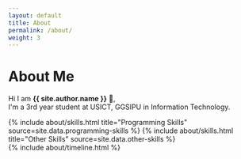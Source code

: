 ```yaml
---
layout: default
title: About
permalink: /about/
weight: 3
---
```


# **About Me**

Hi I am **{{ site.author.name }}** :wave:,<br>
I'm a 3rd year student at USICT, GGSIPU in Information Technology. 

<div class="row">
{% include about/skills.html title="Programming Skills" source=site.data.programming-skills %}
{% include about/skills.html title="Other Skills" source=site.data.other-skills %}
</div>

<div class="row">
{% include about/timeline.html %}
</div>
